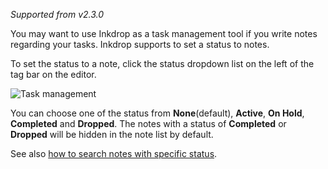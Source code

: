 *Supported from v2.3.0*

You may want to use Inkdrop as a task management tool if you write notes regarding your tasks.
Inkdrop supports to set a status to notes.

To set the status to a note, click the status dropdown list on the left of the tag bar on the editor.

![Task management](/manual/08-task-management.png)

You can choose one of the status from **None**(default), **Active**, **On Hold**, **Completed** and **Dropped**.
The notes with a status of **Completed** or **Dropped** will be hidden in the note list by default.

See also [how to search notes with specific status](/manual/searching-notes).
